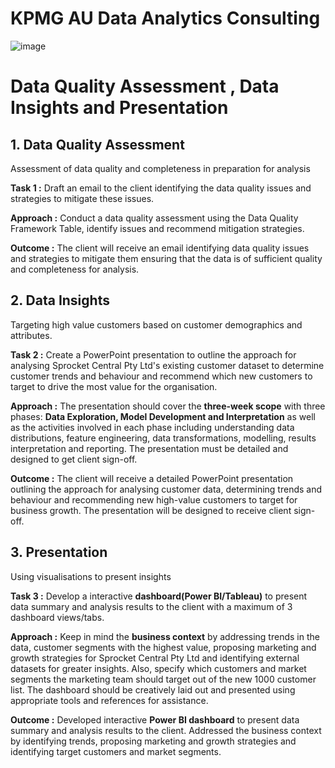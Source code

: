 # KPMG AU Data Analytics Consulting
![image](https://user-images.githubusercontent.com/114581035/222778679-db12c9ab-f171-4029-815b-7cb991bb34f7.png)




# Data Quality Assessment , Data Insights and Presentation


## 1. Data Quality Assessment
Assessment of data quality and completeness in preparation for analysis

**Task 1 :** Draft an email to the client identifying the data quality issues and strategies to mitigate these issues.

**Approach :** Conduct a data quality assessment using the Data Quality Framework Table, identify issues and recommend mitigation strategies.

**Outcome :** The client will receive an email identifying data quality issues and strategies to mitigate them ensuring that the data is of sufficient quality and completeness for analysis.


## 2. Data Insights
Targeting high value customers based on customer demographics and attributes. 

**Task 2 :** Create a PowerPoint presentation to outline the approach for analysing Sprocket Central Pty Ltd's existing customer dataset to determine customer trends and behaviour and recommend which new customers to target to drive the most value for the organisation. 

**Approach :** The presentation should cover the **three-week scope** with three phases: **Data Exploration, Model Development and Interpretation** as well as the activities involved in each phase including understanding data distributions, feature engineering, data transformations, modelling, results interpretation and reporting. The presentation must be detailed and designed to get client sign-off.

**Outcome :** The client will receive a detailed PowerPoint presentation outlining the approach for analysing customer data, determining trends and behaviour and recommending new high-value customers to target for business growth. The presentation will be designed to receive client sign-off.

## 3. Presentation
Using visualisations to present insights

**Task 3 :** Develop a interactive **dashboard(Power BI/Tableau)** to present data summary and analysis results to the client with a maximum of 3 dashboard views/tabs. 

**Approach :** Keep in mind the **business context** by addressing trends in the data, customer segments with the highest value, proposing marketing and growth strategies for Sprocket Central Pty Ltd and identifying external datasets for greater insights. Also, specify which customers and market segments the marketing team should target out of the new 1000 customer list. The dashboard should be creatively laid out and presented using appropriate tools and references for assistance.

**Outcome :** Developed interactive **Power BI dashboard** to present data summary and analysis results to the client. Addressed the business context by identifying trends, proposing marketing and growth strategies and identifying target customers and market segments.
